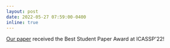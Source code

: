 ```yaml
---
layout: post
date: 2022-05-27 07:59:00-0400
inline: true
---
```


[Our paper](http://arxiv.org/abs/2203.00952) received the Best Student Paper Award at ICASSP'22!
